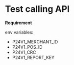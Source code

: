 # Test calling API

**Requirement**

env variables:

* P24V1_MERCHANT_ID
* P24V1_POS_ID
* P24V1_CRC
* P24V1_REPORT_KEY
